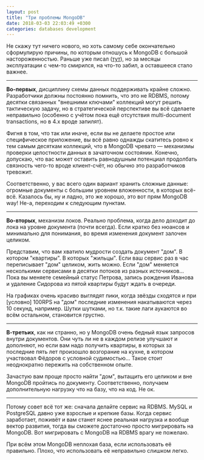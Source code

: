 ```yaml
---
layout: post
title: "Три проблемы MongoDB"
date: 2018-03-03 22:03:49 +0300
categories: databases development
---
```

Не скажу тут ничего нового, но хоть самому себе окончательно сформулирую причины, по которым отношусь к MongoDB с большой настороженностью. Раньше уже писал ([тут](/2017/08/05/ne-ispolzuite-mongodb/)), но за месяцы эксплуатации с чем-то смирился, на что-то забил, а оставшееся стало важнее.

---

**Во-первых**, дисциплину схемы данных поддерживать крайне сложно. Разработчики должны постоянно помнить, что это не RDBMS, потому десятки связанных "внешними ключами" коллекций могут решить тактическую задачу, но в стратегической перспективе вы всё сделаете неправильно (особенно с учётом пока ещё отсутствия multi-document transactions, но в 4.x вроде запилят).

Фигня в том, что так или иначе, если вы не делаете простое или специфическое приложение, вы всё равно однажды скатитесь ровно к тем самым десяткам коллекций, что в MongoDB чревато — механизмы проверки целостности данных в зачаточном состоянии. Конечно, допускаю, что вас может оставить равнодушным потенциал продолбать связность чего-то вроде клиент-счёт, но обычно это разработчиков тревожит.

Соответственно, у вас всего один вариант хранить сложные данные: огромные документы с большим уровнем вложенности, в которых всё-всё. Казалось бы, ну и ладно, это же хорошо, это вот прям MongoDB way! Не-а, переходим к следующим пунктам.

---

**Во-вторых**, механизм локов. Реально проблема, когда дело доходит до лока на уровне документа (почти всегда). Если кратко без нюансов и минимально для понимания, во время изменения документ залочен целиком.

Представим, что вам хватило мудрости создать документ "дом". В котором "квартиры". В которых "жильцы". Если ваш сервис раз в час переписывает "дом" целиком, жить можно. Если "дом" меняется несколькими сервисами в десятки потоков из разных источников... Пока вы меняете семейный статус Петрова, запись рождения Иванова и удаление Сидорова из пятой квартиры будут ждать в очереди.

На графиках очень красиво выглядят пики, когда звёзды сходятся и при [условно] 100RPS на "дом" последние изменения накатываются через 10 секунд, например. Шутки шутками, но т.к. такие лаги аукаются во всём остальном, становится грустно.

---

**В-третьих**, как ни странно, но у MongoDB очень бедный язык запросов внутри документов. Они чуть ли не в каждом релизе улучшают и дополняют, но если вам надо получить квартиры, в которых за последние пять лет произошло возгорание на кухне, в котором участвовал Фёдоров с условной судимостью... Такое стоит неоднократно пережить на собственном опыте.

Зачастую вам проще просто найти "дом", вытащить его целиком и вне MongoDB пройтись по документу. Соответственно, получаем дополнительную нагрузку что на базу, что на код. Не ок.

---

Потому совет всё тот же: сначала делайте сервис на RDBMS. MySQL и PostgreSQL давно уже взрослые и крепкие базы. Когда сервис заработает, поживёт и вам станет яснее реальная нагрузка и вообще вектор развития, тогда вы сможете достаточно просто мигрировать на MongoDB. Вот мигрировать с MongoDB на RDBMS врагу не пожелаю.

При всём этом MongoDB неплохая база, если использовать её правильно. Плохо, что использовать её неправильно слишком легко.
